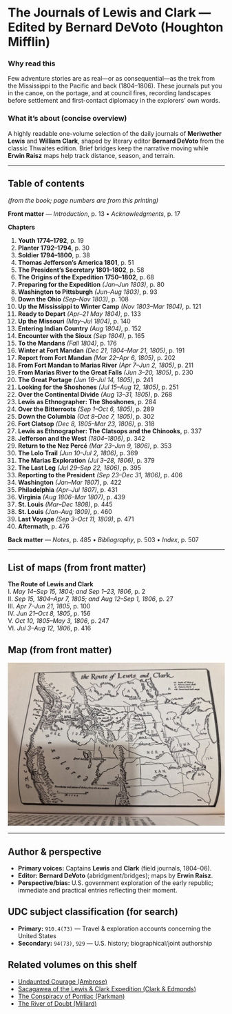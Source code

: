 # The Journals of Lewis and Clark — Edited by Bernard DeVoto (Houghton Mifflin)

### Why read this
Few adventure stories are as real—or as consequential—as the trek from the Mississippi to the Pacific and back (1804–1806). These journals put you in the canoe, on the portage, and at council fires, recording landscapes before settlement and first-contact diplomacy in the explorers’ own words.

### What it’s about (concise overview)
A highly readable one-volume selection of the daily journals of **Meriwether Lewis** and **William Clark**, shaped by literary editor **Bernard DeVoto** from the classic Thwaites edition. Brief bridges keep the narrative moving while **Erwin Raisz** maps help track distance, season, and terrain.

---

## Table of contents
*(from the book; page numbers are from this printing)*

**Front matter** — *Introduction*, p. 13 • *Acknowledgments*, p. 17

**Chapters**  
1. **Youth 1774–1792**, p. 19  
2. **Planter 1792–1794**, p. 30  
3. **Soldier 1794–1800**, p. 38  
4. **Thomas Jefferson’s America 1801**, p. 51  
5. **The President’s Secretary 1801–1802**, p. 58  
6. **The Origins of the Expedition 1750–1802**, p. 68  
7. **Preparing for the Expedition** *(Jan–Jun 1803)*, p. 80  
8. **Washington to Pittsburgh** *(Jun–Aug 1803)*, p. 93  
9. **Down the Ohio** *(Sep–Nov 1803)*, p. 108  
10. **Up the Mississippi to Winter Camp** *(Nov 1803–Mar 1804)*, p. 121  
11. **Ready to Depart** *(Apr–21 May 1804)*, p. 133  
12. **Up the Missouri** *(May–Jul 1804)*, p. 140  
13. **Entering Indian Country** *(Aug 1804)*, p. 152  
14. **Encounter with the Sioux** *(Sep 1804)*, p. 165  
15. **To the Mandans** *(Fall 1804)*, p. 176  
16. **Winter at Fort Mandan** *(Dec 21, 1804–Mar 21, 1805)*, p. 191  
17. **Report from Fort Mandan** *(Mar 22–Apr 6, 1805)*, p. 202  
18. **From Fort Mandan to Marias River** *(Apr 7–Jun 2, 1805)*, p. 211  
19. **From Marias River to the Great Falls** *(Jun 3–20, 1805)*, p. 230  
20. **The Great Portage** *(Jun 16–Jul 14, 1805)*, p. 241  
21. **Looking for the Shoshones** *(Jul 15–Aug 12, 1805)*, p. 251  
22. **Over the Continental Divide** *(Aug 13–31, 1805)*, p. 268  
23. **Lewis as Ethnographer: The Shoshones**, p. 284  
24. **Over the Bitterroots** *(Sep 1–Oct 6, 1805)*, p. 289  
25. **Down the Columbia** *(Oct 8–Dec 7, 1805)*, p. 302  
26. **Fort Clatsop** *(Dec 8, 1805–Mar 23, 1806)*, p. 318  
27. **Lewis as Ethnographer: The Clatsops and the Chinooks**, p. 337  
28. **Jefferson and the West** *(1804–1806)*, p. 342  
29. **Return to the Nez Percé** *(Mar 23–Jun 9, 1806)*, p. 353  
30. **The Lolo Trail** *(Jun 10–Jul 2, 1806)*, p. 369  
31. **The Marias Exploration** *(Jul 3–28, 1806)*, p. 379  
32. **The Last Leg** *(Jul 29–Sep 22, 1806)*, p. 395  
33. **Reporting to the President** *(Sep 23–Dec 31, 1806)*, p. 406  
34. **Washington** *(Jan–Mar 1807)*, p. 422  
35. **Philadelphia** *(Apr–Jul 1807)*, p. 431  
36. **Virginia** *(Aug 1806–Mar 1807)*, p. 439  
37. **St. Louis** *(Mar–Dec 1808)*, p. 445  
38. **St. Louis** *(Jan–Aug 1809)*, p. 460  
39. **Last Voyage** *(Sep 3–Oct 11, 1809)*, p. 471  
40. **Aftermath**, p. 476

**Back matter** — *Notes*, p. 485 • *Bibliography*, p. 503 • *Index*, p. 507

---

## List of maps (from front matter)
**The Route of Lewis and Clark**  
I. *May 14–Sep 15, 1804; and Sep 1–23, 1806*, p. 2  
II. *Sep 15, 1804–Apr 7, 1805; and Aug 12–Sep 1, 1806*, p. 27  
III. *Apr 7–Jun 21, 1805*, p. 100  
IV. *Jun 21–Oct 8, 1805*, p. 156  
V. *Oct 10, 1805–May 3, 1806*, p. 247  
VI. *Jul 3–Aug 12, 1806*, p. 416

## Map (from front matter)
![Map](JournalsOfLewisClark_Maps2.jpg)

---

## Author & perspective
- **Primary voices:** Captains **Lewis** and **Clark** (field journals, 1804–06).  
- **Editor:** **Bernard DeVoto** (abridgment/bridges); maps by **Erwin Raisz**.  
- **Perspective/bias:** U.S. government exploration of the early republic; immediate and practical entries reflecting their moment.

## UDC subject classification (for search)
- **Primary:** `910.4(73)` — Travel & exploration accounts concerning the United States  
- **Secondary:** `94(73)`, `929` — U.S. history; biographical/joint authorship

## Related volumes on this shelf
- [Undaunted Courage (Ambrose)](../UndauntedCourage_Ambrose/)  
- [Sacagawea of the Lewis & Clark Expedition (Clark & Edmonds)](../Sacagawea/)  
- [The Conspiracy of Pontiac (Parkman)](../ConspiracyOfPontiac_Parkman/)  
- [The River of Doubt (Millard)](../RiverOfDoubt_Millard/)
